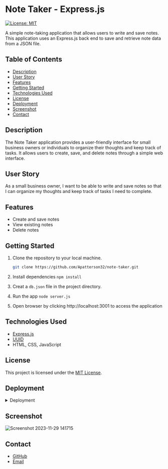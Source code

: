 # Note Taker - Express.js


[![License: MIT](https://img.shields.io/badge/License-MIT-blue.svg)](https://opensource.org/licenses/MIT)


A simple note-taking application that allows users to write and save notes. This application uses an Express.js back end to save and retrieve note data from a JSON file.

## Table of Contents

- [Description](#description)
- [User Story](#user-story)
- [Features](#features)
- [Getting Started](#getting-started)
- [Technologies Used](#technologies-used)
- [License](#license)
- [Deployment](#deployment)
- [Screenshot](#screenshot)
- [Contact](#contact)

## Description

The Note Taker application provides a user-friendly interface for small business owners or individuals to organize their thoughts and keep track of tasks. It allows users to create, save, and delete notes through a simple web interface.

## User Story

As a small business owner, I want to be able to write and save notes so that I can organize my thoughts and keep track of tasks I need to complete.


## Features

- Create and save notes
- View existing notes
- Delete notes

## Getting Started

1. Clone the repository to your local machine.
   ```bash
   git clone https://github.com/Apatterson32/note-taker.git

2. Install dependencies `npm install`


3. Creat a `db.json` file in the project directory.


4. Run the app `node server.js`


5. Open browser by clicking  http://localhost:3001 to access the application


## Technologies Used

- [Express.js](https://expressjs.com/)
- [UUID](https://www.npmjs.com/package/uuid)
- HTML, CSS, JavaScript


## License

This project is licensed under the [MIT License](LICENSE).


## Deployment

<details>
 <summary>Deployment</summary>
 <br>
    [Live Deployment Link](https://note-taking-backend-express-c7d27764942c.herokuapp.com/)
</details>


## Screenshot

![Screenshot 2023-11-29 141715](https://github.com/Apatterson32/jot-it-down/assets/135552416/e6376428-75b5-4fbb-b8f9-0c3fe25de55e)

## Contact

- [GitHub](https://github.com/Apatterson32)
- [Email](mailto:pattersonal10@gmail.com)

